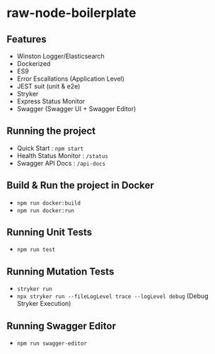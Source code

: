 # raw-node-boilerplate

## Features
- Winston Logger/Elasticsearch
- Dockerized
- ES9
- Error Escallations (Application Level)
- JEST suit (unit & e2e)
- Stryker
- Express Status Monitor
- Swagger (Swagger UI + Swagger Editor)

## Running the project
- Quick Start : `npm start`
- Health Status Monitor : `/status`
- Swagger API Docs : `/api-docs`

## Build & Run the project in Docker
- `npm run docker:build`
- `npm run docker:run`

## Running Unit Tests
- `npm run test`

## Running Mutation Tests
- `stryker run`
- `npx stryker run --fileLogLevel trace --logLevel debug` (Debug Stryker Execution)

## Running Swagger Editor
- `npm run swagger-editor`

